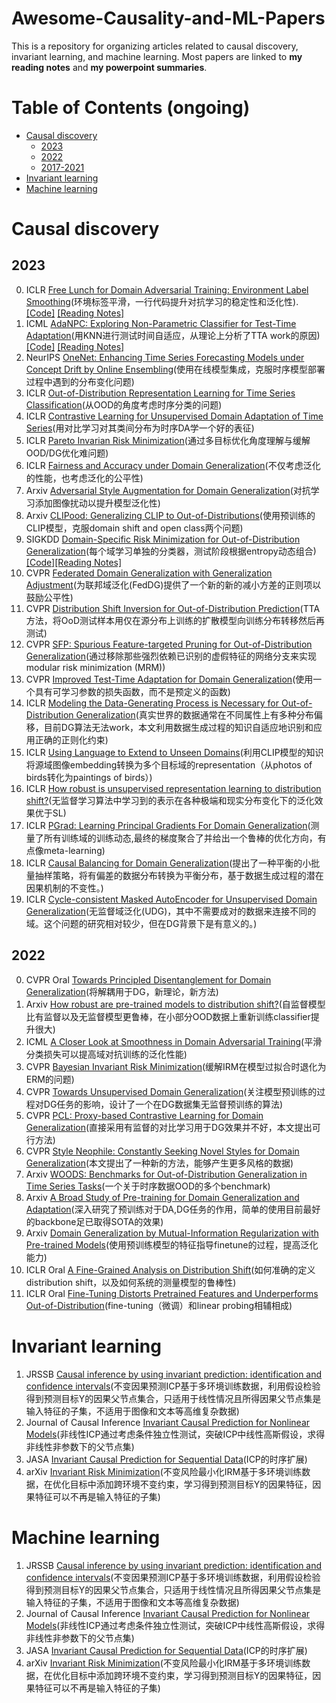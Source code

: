 # Awesome-Causality-and-ML-Papers
This is a repository for organizing articles related to causal discovery, invariant learning, and machine learning. Most papers are linked to **my reading notes** and **my powerpoint summaries**.

# Table of Contents (ongoing)
* [Causal discovery](#causaldiscovery)
   * [2023](#2023)
   * [2022](#2022)
   * [2017-2021](#old-but-important)
* [Invariant learning](#invariantlearning)
* [Machine learning](#machinelearning)
# Causal discovery

## 2023
0. ICLR [Free Lunch for Domain Adversarial Training: Environment Label Smoothing](https://arxiv.org/abs/2302.00194)(环境标签平滑，一行代码提升对抗学习的稳定性和泛化性). [[Code]](https://github.com/yfzhang114/Environment-Label-Smoothing)  [[Reading Notes]](https://zhuanlan.zhihu.com/p/600466715)
1. ICML  [AdaNPC: Exploring Non-Parametric Classifier for Test-Time Adaptation](https://arxiv.org/abs/2304.12566)(用KNN进行测试时间自适应，从理论上分析了TTA work的原因)[[Code]](https://github.com/yfzhang114/AdaNPC)  [[Reading Notes]](https://zhuanlan.zhihu.com/p/624770864)
2. NeurIPS [OneNet: Enhancing Time Series Forecasting Models under Concept Drift by Online Ensembling](https://zhuanlan.zhihu.com/p/658191974)(使用在线模型集成，克服时序模型部署过程中遇到的分布变化问题)
3. ICLR [Out-of-Distribution Representation Learning for Time Series Classification](https://arxiv.org/abs/2209.07027)(从OOD的角度考虑时序分类的问题)
4. ICLR [Contrastive Learning for Unsupervised Domain Adaptation of Time Series](https://arxiv.org/abs/2206.06243)(用对比学习对其类间分布为时序DA学一个好的表征)
5. ICLR [Pareto Invarian Risk Minimization](https://openreview.net/forum?id=esFxSb_0pSL)(通过多目标优化角度理解与缓解OOD/DG优化难问题)
6. ICLR [Fairness and Accuracy under Domain Generalization](https://arxiv.org/abs/2301.13323)(不仅考虑泛化的性能，也考虑泛化的公平性)
7. Arxiv [Adversarial Style Augmentation for Domain Generalization](https://arxiv.org/abs/2301.12643)(对抗学习添加图像扰动以提升模型泛化性)
8. Arxiv [CLIPood: Generalizing CLIP to Out-of-Distributions](https://arxiv.org/abs/2302.00864)(使用预训练的CLIP模型，克服domain shift and open class两个问题)
9. SIGKDD [Domain-Specific Risk Minimization for Out-of-Distribution Generalization](https://arxiv.org/abs/2208.08661)(每个域学习单独的分类器，测试阶段根据entropy动态组合)[[Code]](https://github.com/yfzhang114/AdaNPC)[[Reading Notes]](https://zhuanlan.zhihu.com/p/631524930)
10. CVPR [Federated Domain Generalization with Generalization Adjustment](https://scholar.google.com/scholar_url?url=https://openaccess.thecvf.com/content/CVPR2023/papers/Zhang_Federated_Domain_Generalization_With_Generalization_Adjustment_CVPR_2023_paper.pdf&hl=zh-CN&sa=X&d=13348506996942284912&ei=sTpvZIjhI9OQ6rQP29uDqAU&scisig=AGlGAw8T1YjQNN8nVv2lI6LPBiGS&oi=scholaralrt&hist=lUnt8X4AAAAJ:7797965790415635509:AGlGAw-zJ0qtstLHlwZtiYmf7uNN&html=&pos=1&folt=rel)(为联邦域泛化(FedDG)提供了一个新的新的减小方差的正则项以鼓励公平性)
11. CVPR [Distribution Shift Inversion for Out-of-Distribution Prediction](https://openaccess.thecvf.com/content/CVPR2023/papers/Yu_Distribution_Shift_Inversion_for_Out-of-Distribution_Prediction_CVPR_2023_paper.pdf)(TTA方法，将OoD测试样本用仅在源分布上训练的扩散模型向训练分布转移然后再测试)
12. CVPR [SFP: Spurious Feature-targeted Pruning for Out-of-Distribution Generalization](https://arxiv.org/abs/2305.11615)(通过移除那些强烈依赖已识别的虚假特征的网络分支来实现modular risk minimization (MRM))
13. CVPR [Improved Test-Time Adaptation for Domain Generalization](https://arxiv.org/abs/2304.04494)(使用一个具有可学习参数的损失函数，而不是预定义的函数)
14. ICLR [Modeling the Data-Generating Process is Necessary for Out-of-Distribution Generalization](https://openreview.net/forum?id=uyqks-LILZX)(真实世界的数据通常在不同属性上有多种分布偏移，目前DG算法无法work，本文利用数据生成过程的知识自适应地识别和应用正确的正则化约束)
15. ICLR [Using Language to Extend to Unseen Domains](https://openreview.net/forum?id=eR2dG8yjnQ)(利用CLIP模型的知识将源域图像embedding转换为多个目标域的representation（从photos of birds转化为paintings of birds）)
16. ICLR [How robust is unsupervised representation learning to distribution shift?](https://openreview.net/forum?id=LiXDW7CF94J)(无监督学习算法中学习到的表示在各种极端和现实分布变化下的泛化效果优于SL)
17. ICLR [PGrad: Learning Principal Gradients For Domain Generalization](https://openreview.net/forum?id=CgCmwcfgEdH)(测量了所有训练域的训练动态,最终的梯度聚合了并给出一个鲁棒的优化方向，有点像meta-learning)
18. ICLR [Causal Balancing for Domain Generalization](https://openreview.net/forum?id=F91SROvVJ_6)(提出了一种平衡的小批量抽样策略，将有偏差的数据分布转换为平衡分布，基于数据生成过程的潜在因果机制的不变性。)
19. ICLR [Cycle-consistent Masked AutoEncoder for Unsupervised Domain Generalization](https://openreview.net/forum?id=wC98X1qpDBA)(无监督域泛化(UDG)，其中不需要成对的数据来连接不同的域。这个问题的研究相对较少，但在DG背景下是有意义的。)

## 2022

0. CVPR Oral [Towards Principled Disentanglement for Domain Generalization](https://zhuanlan.zhihu.com/p/477855079)(将解耦用于DG，新理论，新方法)
1. Arxiv [How robust are pre-trained models to distribution shift?](https://arxiv.org/abs/2206.08871)(自监督模型比有监督以及无监督模型更鲁棒，在小部分OOD数据上重新训练classifier提升很大)
2. ICML [A Closer Look at Smoothness in Domain Adversarial Training](https://arxiv.org/abs/2206.08213)(平滑分类损失可以提高域对抗训练的泛化性能)
3. CVPR [Bayesian Invariant Risk Minimization](https://zhuanlan.zhihu.com/p/528829486)(缓解IRM在模型过拟合时退化为ERM的问题)
4. CVPR [Towards Unsupervised Domain Generalization](https://zhuanlan.zhihu.com/p/528829486)(关注模型预训练的过程对DG任务的影响，设计了一个在DG数据集无监督预训练的算法)
5. CVPR [PCL: Proxy-based Contrastive Learning for Domain Generalization](https://zhuanlan.zhihu.com/p/528829486)(直接采用有监督的对比学习用于DG效果并不好，本文提出可行方法)
6. CVPR [Style Neophile: Constantly Seeking Novel Styles for Domain Generalization](https://zhuanlan.zhihu.com/p/528829486)(本文提出了一种新的方法，能够产生更多风格的数据)
7. Arxiv [WOODS: Benchmarks for Out-of-Distribution Generalization in Time Series Tasks](https://woods-benchmarks.github.io/)(一个关于时序数据OOD的多个benchmark)
8. Arxiv [A Broad Study of Pre-training for Domain Generalization and Adaptation](https://arxiv.org/pdf/2203.11819.pdf)(深入研究了预训练对于DA,DG任务的作用，简单的使用目前最好的backbone足已取得SOTA的效果)
9. Arxiv [Domain Generalization by Mutual-Information Regularization with Pre-trained Models](https://arxiv.org/pdf/2203.10789.pdf)(使用预训练模型的特征指导finetune的过程，提高泛化能力)
10. ICLR Oral [A Fine-Grained Analysis on Distribution Shift](https://zhuanlan.zhihu.com/p/466675818)(如何准确的定义distribution shift，以及如何系统的测量模型的鲁棒性)
11. ICLR Oral [Fine-Tuning Distorts Pretrained Features and Underperforms Out-of-Distribution](https://zhuanlan.zhihu.com/p/466675818)(fine-tuning（微调）和linear probing相辅相成)

# Invariant learning

1. JRSSB [Causal inference by using invariant prediction: identification and confidence intervals](https://arxiv.org/abs/1501.01332)(不变因果预测ICP基于多环境训练数据，利用假设检验得到预测目标Y的因果父节点集合，只适用于线性情况且所得因果父节点集是输入特征的子集，不适用于图像和文本等高维复杂数据)
2. Journal of Causal Inference [Invariant Causal Prediction for Nonlinear Models](https://arxiv.org/abs/1706.08576)(非线性ICP通过考虑条件独立性测试，突破ICP中线性高斯假设，求得非线性非参数下的父节点集)
3. JASA [Invariant Causal Prediction for Sequential Data](https://arxiv.org/abs/1706.08058)(ICP的时序扩展)
4. arXiv [Invariant Risk Minimization](https://arxiv.org/abs/1907.02893)(不变风险最小化IRM基于多环境训练数据，在优化目标中添加跨环境不变约束，学习得到预测目标Y的因果特征，因果特征可以不再是输入特征的子集)
  
# Machine learning

1. JRSSB [Causal inference by using invariant prediction: identification and confidence intervals](https://arxiv.org/abs/1501.01332)(不变因果预测ICP基于多环境训练数据，利用假设检验得到预测目标Y的因果父节点集合，只适用于线性情况且所得因果父节点集是输入特征的子集，不适用于图像和文本等高维复杂数据)
2. Journal of Causal Inference [Invariant Causal Prediction for Nonlinear Models](https://arxiv.org/abs/1706.08576)(非线性ICP通过考虑条件独立性测试，突破ICP中线性高斯假设，求得非线性非参数下的父节点集)
3. JASA [Invariant Causal Prediction for Sequential Data](https://arxiv.org/abs/1706.08058)(ICP的时序扩展)
4. arXiv [Invariant Risk Minimization](https://arxiv.org/abs/1907.02893)(不变风险最小化IRM基于多环境训练数据，在优化目标中添加跨环境不变约束，学习得到预测目标Y的因果特征，因果特征可以不再是输入特征的子集)



